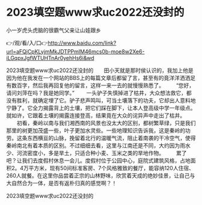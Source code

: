 # 2023填空题www求uc2022还没封的
小一岁虎头虎脑的很霸气父亲让山娃跟乡

👉/观/看/入/口👉http://www.baidu.com/link?url=aFQjCpKLyjmMkJDTPPmIM46mcs0b-moe8w2Xe6-iLGqpxJgfWTUHTnAr0yehHs6i&wd

2023填空题www求uc2022还没封的　　田小天就是那时侯认识的，我加上他是因为他在我发在一个网站的BBS上的每篇文章后都留了言，甚至有的竟洋洋洒洒足有数百字，然后我再回复他的留言，这样一来一去的就慢慢熟悉了。
　　“您好，请问刘萍在吗？我是她同学。”
　　一头驴子失慎掉进了枯井，大众想法救它，都没有胜利，就确定埋了它。驴子悲声鸣叫，可当土壤落下的功夫，它却出人意料地宁静了。它全力揭露背上的土壤，把它们踩在脚下，让本人登高级中学一年级点。就如许，它跟着土壤的揭露连接登高，结果竟在大众的诧异声中走出了枯井。
　　初看，秦岭以南与我们湘西南的风景也没太大的区别，都树繁草绿，只是我们那里的树更加茂盛一些，叶子更加水灵些。一些地理知识告诉我，这是秦岭的功劳。这条东西横亘的山脉，挽留着北行的温暖气流，阻止着南袭的干冷空气，使得秦岭南北有着本质的区别。不过细细去看，这里与江南还是不同，大约因为雨水少、河流密度小，多是旱土，只适合种小麦、玉米之类的旱地作物。
　　累了吧？让我们去度假村休息一会儿。度假村位于公园中心，庭院式建筑风格，占地面积2。4万平方米，现有50间标准客房、7个风格雅致的餐厅，能容纳120人住宿、260人就餐。在这里你品尝着正宗的山林野味，欣赏着天成的绝妙佳景，让自己与大自然合为一体，是否有返朴归真的感觉啊？！

2023填空题www求uc2022还没封的
